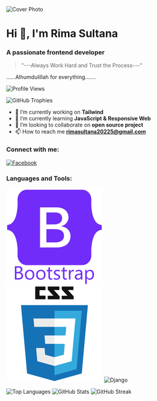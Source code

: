 ![Cover Photo](https://raw.githubusercontent.com/username/repository/branch/filename.png)

# Hi 👋, I'm Rima Sultana

### A passionate frontend developer

> "---Always Work Hard and Trust the Process---"

......Alhumdulillah for everything.......

![Profile Views](https://komarev.com/ghpvc/?username=rimasultana&label=Profile%20views&color=0e75b6&style=flat)

![GitHub Trophies](https://github-profile-trophy.vercel.app/?username=rimasultana)

- 🔭 I’m currently working on **Tailwind**
- 🌱 I’m currently learning **JavaScript & Responsive Web**
- 👯 I’m looking to collaborate on **open source project**
- 📫 How to reach me **rimasultana20225@gmail.com**

### Connect with me:
[![Facebook](https://raw.githubusercontent.com/rahuldkjain/github-profile-readme-generator/master/src/images/icons/Social/facebook.svg)](https://fb.com/rimasultana20225)

### Languages and Tools:
![Bootstrap](https://raw.githubusercontent.com/devicons/devicon/master/icons/bootstrap/bootstrap-plain-wordmark.svg)
![CSS3](https://raw.githubusercontent.com/devicons/devicon/master/icons/css3/css3-original-wordmark.svg)
![Django](https://cdn.worldvectorlogo.com/logos/django.svg)

![Top Languages](https://github-readme-stats.vercel.app/api/top-langs?username=rimasultana&show_icons=true&locale=en&layout=compact)
![GitHub Stats](https://github-readme-stats.vercel.app/api?username=rimasultana&show_icons=true&locale=en)
![GitHub Streak](https://github-readme-streak-stats.herokuapp.com/?user=rimasultana)
